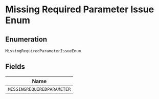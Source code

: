 
# Missing Required Parameter Issue Enum

## Enumeration

`MissingRequiredParameterIssueEnum`

## Fields

| Name |
|  --- |
| `MISSINGREQUIREDPARAMETER` |

